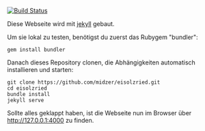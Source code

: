 [![Build Status](https://travis-ci.org/midzer/eisolzried.svg?branch=master)](https://travis-ci.org/midzer/eisolzried)

Diese Webseite wird mit [jekyll](http://jekyllrb.com) gebaut.

Um sie lokal zu testen, benötigst du zuerst das Rubygem "bundler":

```
gem install bundler
```

Danach dieses Repository clonen, die Abhängigkeiten automatisch installieren und starten:

```
git clone https://github.com/midzer/eisolzried.git
cd eisolzried
bundle install
jekyll serve
```

Sollte alles geklappt haben, ist die Webseite nun im Browser über http://127.0.0.1:4000 zu finden.

